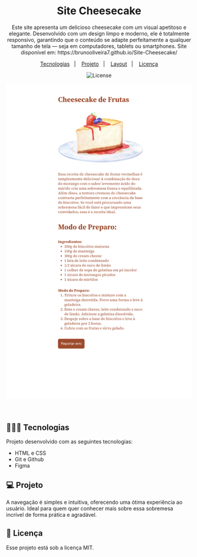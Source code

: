 <h1 align="center"> Site Cheesecake </h1>

<p align="center">
Este site apresenta um delicioso cheesecake com um visual apetitoso e elegante. Desenvolvido com um design limpo e moderno, ele é totalmente responsivo, garantindo que o conteúdo se adapte perfeitamente a qualquer tamanho de tela — seja em computadores, tablets ou smartphones. Site disponível em: https://brunooliveira7.github.io/Site-Cheesecake/
</p>

<p align="center">
  <a href="#-tecnologias">Tecnologias</a>&nbsp;&nbsp;&nbsp;|&nbsp;&nbsp;&nbsp;
  <a href="#-projeto">Projeto</a>&nbsp;&nbsp;&nbsp;|&nbsp;&nbsp;&nbsp;
  <a href="#-layout">Layout</a>&nbsp;&nbsp;&nbsp;|&nbsp;&nbsp;&nbsp;
  <a href="#memo-licença">Licença</a>
</p>

<p align="center">
  <img alt="License" src="https://github.com/brunooliveira7/Site-Cheesecake/blob/main/assets/Layout%20-%20desktop.png">
</p>

<p align="center">
  <img alt="License" src="https://github.com/brunooliveira7/Site-Cheesecake/blob/main/assets/Layout%20-%20mobile.png">
</p>

<br>

## 🧑🏻‍💻 Tecnologias

Projeto desenvolvido com as seguintes tecnologias:

- HTML e CSS
- Git e Github
- Figma

## 💻 Projeto

A navegação é simples e intuitiva, oferecendo uma ótima experiência ao usuário. Ideal para quem quer conhecer mais sobre essa sobremesa incrível de forma prática e agradável.

## :memo: Licença

Esse projeto está sob a licença MIT.
